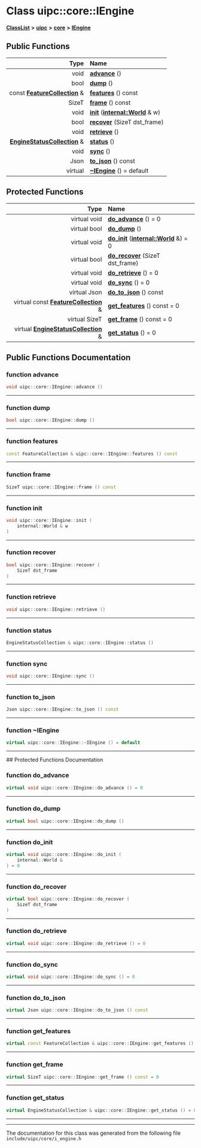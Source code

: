 

# Class uipc::core::IEngine



[**ClassList**](annotated.md) **>** [**uipc**](namespaceuipc.md) **>** [**core**](namespaceuipc_1_1core.md) **>** [**IEngine**](classuipc_1_1core_1_1_i_engine.md)










































## Public Functions

| Type | Name |
| ---: | :--- |
|  void | [**advance**](#function-advance) () <br> |
|  bool | [**dump**](#function-dump) () <br> |
|  const [**FeatureCollection**](classuipc_1_1core_1_1_feature_collection.md) & | [**features**](#function-features) () const<br> |
|  SizeT | [**frame**](#function-frame) () const<br> |
|  void | [**init**](#function-init) ([**internal::World**](classuipc_1_1core_1_1internal_1_1_world.md) & w) <br> |
|  bool | [**recover**](#function-recover) (SizeT dst\_frame) <br> |
|  void | [**retrieve**](#function-retrieve) () <br> |
|  [**EngineStatusCollection**](classuipc_1_1core_1_1_engine_status_collection.md) & | [**status**](#function-status) () <br> |
|  void | [**sync**](#function-sync) () <br> |
|  Json | [**to\_json**](#function-to_json) () const<br> |
| virtual  | [**~IEngine**](#function-iengine) () = default<br> |
























## Protected Functions

| Type | Name |
| ---: | :--- |
| virtual void | [**do\_advance**](#function-do_advance) () = 0<br> |
| virtual bool | [**do\_dump**](#function-do_dump) () <br> |
| virtual void | [**do\_init**](#function-do_init) ([**internal::World**](classuipc_1_1core_1_1internal_1_1_world.md) &) = 0<br> |
| virtual bool | [**do\_recover**](#function-do_recover) (SizeT dst\_frame) <br> |
| virtual void | [**do\_retrieve**](#function-do_retrieve) () = 0<br> |
| virtual void | [**do\_sync**](#function-do_sync) () = 0<br> |
| virtual Json | [**do\_to\_json**](#function-do_to_json) () const<br> |
| virtual const [**FeatureCollection**](classuipc_1_1core_1_1_feature_collection.md) & | [**get\_features**](#function-get_features) () const = 0<br> |
| virtual SizeT | [**get\_frame**](#function-get_frame) () const = 0<br> |
| virtual [**EngineStatusCollection**](classuipc_1_1core_1_1_engine_status_collection.md) & | [**get\_status**](#function-get_status) () = 0<br> |




## Public Functions Documentation




### function advance 

```C++
void uipc::core::IEngine::advance () 
```




<hr>



### function dump 

```C++
bool uipc::core::IEngine::dump () 
```




<hr>



### function features 

```C++
const FeatureCollection & uipc::core::IEngine::features () const
```




<hr>



### function frame 

```C++
SizeT uipc::core::IEngine::frame () const
```




<hr>



### function init 

```C++
void uipc::core::IEngine::init (
    internal::World & w
) 
```




<hr>



### function recover 

```C++
bool uipc::core::IEngine::recover (
    SizeT dst_frame
) 
```




<hr>



### function retrieve 

```C++
void uipc::core::IEngine::retrieve () 
```




<hr>



### function status 

```C++
EngineStatusCollection & uipc::core::IEngine::status () 
```




<hr>



### function sync 

```C++
void uipc::core::IEngine::sync () 
```




<hr>



### function to\_json 

```C++
Json uipc::core::IEngine::to_json () const
```




<hr>



### function ~IEngine 

```C++
virtual uipc::core::IEngine::~IEngine () = default
```




<hr>
## Protected Functions Documentation




### function do\_advance 

```C++
virtual void uipc::core::IEngine::do_advance () = 0
```




<hr>



### function do\_dump 

```C++
virtual bool uipc::core::IEngine::do_dump () 
```




<hr>



### function do\_init 

```C++
virtual void uipc::core::IEngine::do_init (
    internal::World &
) = 0
```




<hr>



### function do\_recover 

```C++
virtual bool uipc::core::IEngine::do_recover (
    SizeT dst_frame
) 
```




<hr>



### function do\_retrieve 

```C++
virtual void uipc::core::IEngine::do_retrieve () = 0
```




<hr>



### function do\_sync 

```C++
virtual void uipc::core::IEngine::do_sync () = 0
```




<hr>



### function do\_to\_json 

```C++
virtual Json uipc::core::IEngine::do_to_json () const
```




<hr>



### function get\_features 

```C++
virtual const FeatureCollection & uipc::core::IEngine::get_features () const = 0
```




<hr>



### function get\_frame 

```C++
virtual SizeT uipc::core::IEngine::get_frame () const = 0
```




<hr>



### function get\_status 

```C++
virtual EngineStatusCollection & uipc::core::IEngine::get_status () = 0
```




<hr>

------------------------------
The documentation for this class was generated from the following file `include/uipc/core/i_engine.h`

